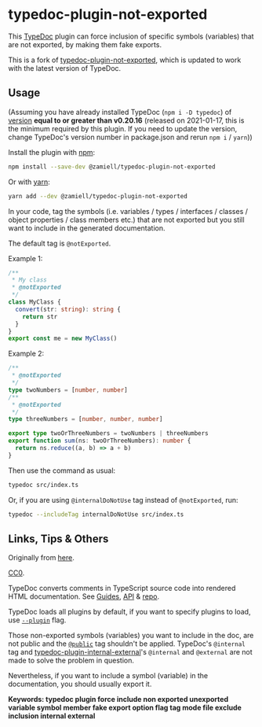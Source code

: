 # typedoc-plugin-not-exported

This [TypeDoc](https://typedoc.org/) plugin can force inclusion of specific symbols (variables) that are not exported, by making them fake exports.

This is a fork of [typedoc-plugin-not-exported](https://github.com/Zamiell/typedoc-plugin-not-exported), which is updated to work with the latest version of TypeDoc.

## Usage

(Assuming you have already installed TypeDoc (`npm i -D typedoc`) of [version](https://www.npmjs.com/package/typedoc?activeTab=versions) **equal to or greater than v0.20.16** (released on 2021-01-17, this is the minimum required by this plugin. If you need to update the version, change TypeDoc's version number in package.json and rerun `npm i` / `yarn`))

Install the plugin with [npm](https://www.npmjs.com/):

```bash
npm install --save-dev @zamiell/typedoc-plugin-not-exported
```

Or with [yarn](https://yarnpkg.com/):

```bash
yarn add --dev @zamiell/typedoc-plugin-not-exported
```

In your code, tag the symbols (i.e. variables / types / interfaces / classes / object properties / class members etc.) that are not exported but you still want to include in the generated documentation.

The default tag is `@notExported`.

Example 1:

```ts
/**
 * My class
 * @notExported
 */
class MyClass {
  convert(str: string): string {
    return str
  }
}
export const me = new MyClass()
```

Example 2:

```ts
/**
 * @notExported
 */
type twoNumbers = [number, number]
/**
 * @notExported
 */
type threeNumbers = [number, number, number]

export type twoOrThreeNumbers = twoNumbers | threeNumbers
export function sum(ns: twoOrThreeNumbers): number {
  return ns.reduce((a, b) => a + b)
}
```

Then use the command as usual:

```bash
typedoc src/index.ts
```

Or, if you are using `@internalDoNotUse` tag instead of `@notExported`, run:

```bash
typedoc --includeTag internalDoNotUse src/index.ts
```

## Links, Tips & Others

Originally from [here](https://github.com/TypeStrong/typedoc/issues/1474#issuecomment-766178261).

[CC0](LICENSE).

TypeDoc converts comments in TypeScript source code into rendered HTML documentation. See [Guides](https://typedoc.org/guides/installation/), [API](https://typedoc.org/api/) & [repo](https://github.com/TypeStrong/typedoc).

TypeDoc loads all plugins by default, if you want to specify plugins to load, use [`--plugin`](https://typedoc.org/guides/options/#plugin) flag.

Those non-exported symbols (variables) you want to include in the doc, are not public and the [`@public`](https://tsdoc.org/pages/tags/public/) tag shouldn't be applied. TypeDoc's `@internal` tag and [typedoc-plugin-internal-external](https://github.com/christopherthielen/typedoc-plugin-internal-external)'s `@internal` and `@external` are not made to solve the problem in question.

Nevertheless, if you want to include a symbol (variable) in the documentation, you should usually export it.

**Keywords: typedoc plugin force include non exported unexported variable symbol member fake export option flag tag mode file exclude inclusion internal external**
